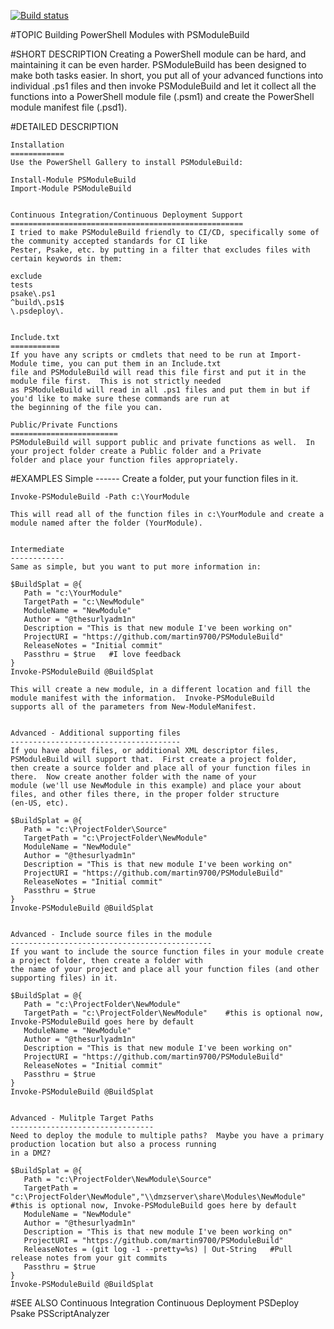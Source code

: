 [![Build status](https://ci.appveyor.com/api/projects/status/7w0yl0tn1ut71cek?svg=true)](https://ci.appveyor.com/project/MartinPugh/psmodulebuild)

#TOPIC
    Building PowerShell Modules with PSModuleBuild

#SHORT DESCRIPTION
	Creating a PowerShell module can be hard, and maintaining it can be even harder.  PSModuleBuild has been designed to make
	both tasks easier.  In short, you put all of your advanced functions into individual .ps1 files and then invoke PSModuleBuild
	and let it collect all the functions into a PowerShell module file (.psm1) and create the PowerShell module manifest
	file (.psd1).
	
#DETAILED DESCRIPTION
	
	Installation
	============
	Use the PowerShell Gallery to install PSModuleBuild:
	
	Install-Module PSModuleBuild
	Import-Module PSModuleBuild
	
	
	Continuous Integration/Continuous Deployment Support
	====================================================
	I tried to make PSModuleBuild friendly to CI/CD, specifically some of the community accepted standards for CI like
	Pester, Psake, etc. by putting in a filter that excludes files with certain keywords in them:
	
	exclude
	tests
	psake\.ps1
	^build\.ps1$
	\.psdeploy\.
	
	
	Include.txt
	===========
	If you have any scripts or cmdlets that need to be run at Import-Module time, you can put them in an Include.txt
	file and PSModuleBuild will read this file first and put it in the module file first.  This is not strictly needed
	as PSModuleBuild will read in all .ps1 files and put them in but if you'd like to make sure these commands are run at
	the beginning of the file you can.
	
	Public/Private Functions
	========================
	PSModuleBuild will support public and private functions as well.  In your project folder create a Public folder and a Private 
	folder and place your function files appropriately.  
	

#EXAMPLES
	Simple
	------
	Create a folder, put your function files in it.
	
	Invoke-PSModuleBuild -Path c:\YourModule
	
	This will read all of the function files in c:\YourModule and create a module named after the folder (YourModule).
	
	
	Intermediate
	------------
	Same as simple, but you want to put more information in:
	
	$BuildSplat = @{
	   Path = "c:\YourModule"   
	   TargetPath = "c:\NewModule"
	   ModuleName = "NewModule"
	   Author = "@thesurlyadm1n"
	   Description = "This is that new module I've been working on"
	   ProjectURI = "https://github.com/martin9700/PSModuleBuild"
	   ReleaseNotes = "Initial commit"
	   Passthru = $true   #I love feedback
	}
	Invoke-PSModuleBuild @BuildSplat
	
	This will create a new module, in a different location and fill the module manifest with the information.  Invoke-PSModuleBuild
	supports all of the parameters from New-ModuleManifest.
	
	
	Advanced - Additional supporting files
	--------------------------------------
	If you have about files, or additional XML descriptor files, PSModuleBuild will support that.  First create a project folder,
	then create a source folder and place all of your function files in there.  Now create another folder with the name of your
	module (we'll use NewModule in this example) and place your about files, and other files there, in the proper folder structure
	(en-US, etc).
	
	$BuildSplat = @{
	   Path = "c:\ProjectFolder\Source"   
	   TargetPath = "c:\ProjectFolder\NewModule"
	   ModuleName = "NewModule"
	   Author = "@thesurlyadm1n"
	   Description = "This is that new module I've been working on"
	   ProjectURI = "https://github.com/martin9700/PSModuleBuild"
	   ReleaseNotes = "Initial commit"
	   Passthru = $true
	}
	Invoke-PSModuleBuild @BuildSplat
	
	
	Advanced - Include source files in the module
	---------------------------------------------
	If you want to include the source function files in your module create a project folder, then create a folder with
	the name of your project and place all your function files (and other supporting files) in it.
	
	$BuildSplat = @{
	   Path = "c:\ProjectFolder\NewModule"   
	   TargetPath = "c:\ProjectFolder\NewModule"    #this is optional now, Invoke-PSModuleBuild goes here by default
	   ModuleName = "NewModule"
	   Author = "@thesurlyadm1n"
	   Description = "This is that new module I've been working on"
	   ProjectURI = "https://github.com/martin9700/PSModuleBuild"
	   ReleaseNotes = "Initial commit"
	   Passthru = $true
	}
	Invoke-PSModuleBuild @BuildSplat
	
	
	Advanced - Mulitple Target Paths
	--------------------------------
	Need to deploy the module to multiple paths?  Maybe you have a primary production location but also a process running
	in a DMZ?
	
	$BuildSplat = @{
	   Path = "c:\ProjectFolder\NewModule\Source"   
	   TargetPath = "c:\ProjectFolder\NewModule","\\dmzserver\share\Modules\NewModule"    #this is optional now, Invoke-PSModuleBuild goes here by default
	   ModuleName = "NewModule"
	   Author = "@thesurlyadm1n"
	   Description = "This is that new module I've been working on"
	   ProjectURI = "https://github.com/martin9700/PSModuleBuild"
	   ReleaseNotes = (git log -1 --pretty=%s) | Out-String   #Pull release notes from your git commits
	   Passthru = $true
	}
	Invoke-PSModuleBuild @BuildSplat


#SEE ALSO
    Continuous Integration
	Continuous Deployment
	PSDeploy
	Psake
	PSScriptAnalyzer
	
